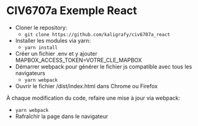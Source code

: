 # CIV6707a Exemple React

* Cloner le repository:
  * ```git clone https://github.com/kaligrafy/civ6707a_react```
* Installer les modules via yarn:
  * ```yarn install```
* Créer un fichier .env et y ajouter MAPBOX_ACCESS_TOKEN=VOTRE_CLE_MAPBOX
* Démarrer webpack pour générer le fichier js compatible avec tous les navigateurs
  * ```yarn webpack```
* Ouvrir le fichier /dist/index.html dans Chrome ou Firefox

À chaque modification du code, refaire une mise à jour via webpack:
  * ```yarn webpack```
  * Rafraîchir la page dans le navigateur
